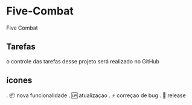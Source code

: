 # Five-Combat

Five Combat

## Tarefas

 o controle das tarefas desse projeto será realizado no GitHub

 ## ícones

. :package: nova funcionalidade
. :up: atualizaçao
. :zap: correçao de bug
. :checkered_flag:  release